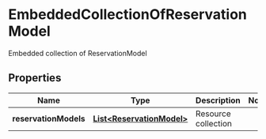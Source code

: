 

# EmbeddedCollectionOfReservationModel

Embedded collection of ReservationModel
## Properties

Name | Type | Description | Notes
------------ | ------------- | ------------- | -------------
**reservationModels** | [**List&lt;ReservationModel&gt;**](ReservationModel.md) | Resource collection | 



